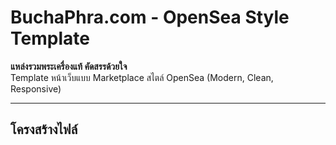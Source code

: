 # BuchaPhra.com - OpenSea Style Template

**แหล่งรวมพระเครื่องแท้ คัดสรรด้วยใจ**  
Template หน้าเว็บแบบ Marketplace สไตล์ OpenSea (Modern, Clean, Responsive)

---

## โครงสร้างไฟล์

